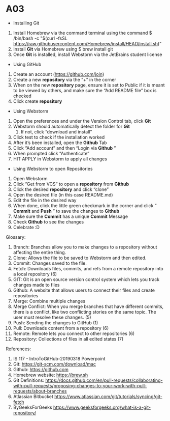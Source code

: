 # A03

- Installing Git

1. Install Homebrew via the command terminal using the command $ /bin/bash -c "$(curl -fsSL https://raw.githubusercontent.com/Homebrew/install/HEAD/install.sh)"
2. Install **Git** via Homebrew using $ brew install git
3. Once **Git** is installed, install Webstorm via the JetBrains student license

- Using GitHub

1. Create an account (https://github.com/join)
2. Create a new **repository** via the “+” in the corner
3. When on the new **repository** page, ensure it is set to Public if it is meant to be viewed by others, and make sure the “Add README file” box is checked
4. Click create **repository**

- Using Webstorm

1. Open the preferences and under the Version Control tab, click **Git**
2. Webstorm should automatically detect the folder for **Git**
    1. If not, click “download and install”
3. Click test to check if the installation worked
4. After it’s been installed, open the **Github** Tab
5. Click “Add account” and then “Login via **Github** ”
6. When prompted click “Authenticate”
7. HIT APPLY in Webstorm to apply all changes

- Using Webstorm to open Repositories

1. Open Webstorm
2. Click “Get from VCS” to open a **repository** from **Github**
3. Click the desired **repository** and click “clone”
4. Open the desired file (in this case README.md)
5. Edit the file in the desired way
6. When done, click the little green checkmark in the corner and click “ **Commit** and **Push** ” to save the changes to **Github**
7. Make sure the **Commit** has a unique **Commit** Message
8. Check **Github** to see the changes
9. Celebrate :D

Glossary:

1. Branch: Branches allow you to make changes to a repository without affecting the entire thing.
2. Clone: Allows the file to be saved to Webstorm and then edited.
3. Commit: Changes saved to the file.
4. Fetch: Downloads files, commits, and refs from a remote repository into a local repository (6)
5. GIT: Git is an open source version control system which lets you track changes made to files
6. Github: A website that allows users to connect their files and create repositories
7. Merge: Combine multiple changes
8. Merge Conflict: When you merge branches that have different commits, there is a conflict, like two conflicting stories on the same topic. The user must resolve these changes. (5)
9. Push: Sending the changes to GitHub (1)
10. Pull: Downloads content from a repository (6)
11. Remote: Remote lets you connect to other repositories (6)
12. Repository: Collections of files in all edited states (7)

References:

1. IS 117 - IntroToGitHub-20190318 Powerpoint
2. Git: https://git-scm.com/download/mac
3. Github: https://github.com
4. Homebrew website: https://brew.sh
5. Git Definitions: https://docs.github.com/en/pull-requests/collaborating-with-pull-requests/proposing-changes-to-your-work-with-pull-requests/about-branches
6. Atlassian Bitbucket https://www.atlassian.com/git/tutorials/syncing/git-fetch
7. ByGeeksForGeeks https://www.geeksforgeeks.org/what-is-a-git-repository/